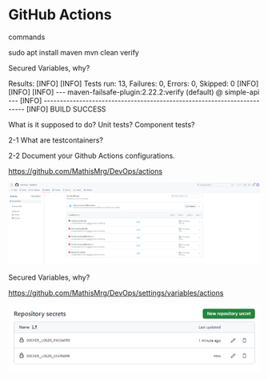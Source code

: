 # GitHub Actions

commands

sudo apt install maven
mvn clean verify

Secured Variables, why?

Results:
[INFO] 
[INFO] Tests run: 13, Failures: 0, Errors: 0, Skipped: 0
[INFO] 
[INFO] 
[INFO] --- maven-failsafe-plugin:2.22.2:verify (default) @ simple-api ---
[INFO] ------------------------------------------------------------------------
[INFO] BUILD SUCCESS

What is it supposed to do?
Unit tests? Component tests?

2-1 What are testcontainers?

2-2 Document your Github Actions configurations.

https://github.com/MathisMrg/DevOps/actions

![alt text](image-1.png)

Secured Variables, why?

https://github.com/MathisMrg/DevOps/settings/variables/actions

![alt text](image.png)
